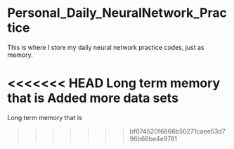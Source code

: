 # Personal_Daily_NeuralNetwork_Practice
This is where I store my daily neural network practice codes, just as memory. 

<<<<<<< HEAD
Long term memory that is
Added more data sets
=======
Long term memory that is
>>>>>>> bf074520f6866b50271caee53d796b66be4e9781
